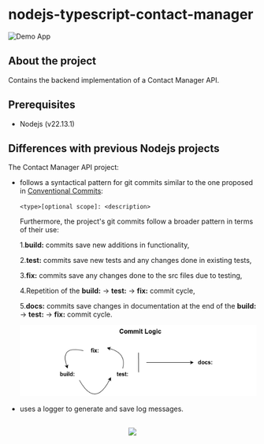 # nodejs-typescript-contact-manager

![Demo App](https://img.shields.io/badge/demo_app-blue)

## About the project

Contains the backend implementation of a Contact Manager API.

## Prerequisites

- Nodejs (v22.13.1)

## Differences with previous Nodejs projects

The Contact Manager API project:

- follows a syntactical pattern for git commits similar to the one proposed in [Conventional Commits](https://www.conventionalcommits.org/en/v1.0.0/):

  `<type>[optional scope]: <description>`

  Furthermore, the project's git commits follow a broader pattern in terms of their use:

  1.**build:** commits save new additions in functionality,

  2.**test:** commits save new tests and any changes done in existing tests,

  3.**fix:** commits save any changes done to the src files due to testing,

  4.Repetition of the **build:** -> **test:** -> **fix:** commit cycle,

  5.**docs:** commits save changes in documentation at the end of the **build:** -> **test:** -> **fix:** commit cycle.

  ![Commit Logic](img/commit_logic.png)

- uses a logger to generate and save log messages.

##

<p align="center">
        <a href="https://github.com/LelouchFR/skill-icons">
        <img src="https://go-skill-icons.vercel.app/api/icons?i=vscode,nodejs,typescript,mocha"/>
      </a>
</p>
